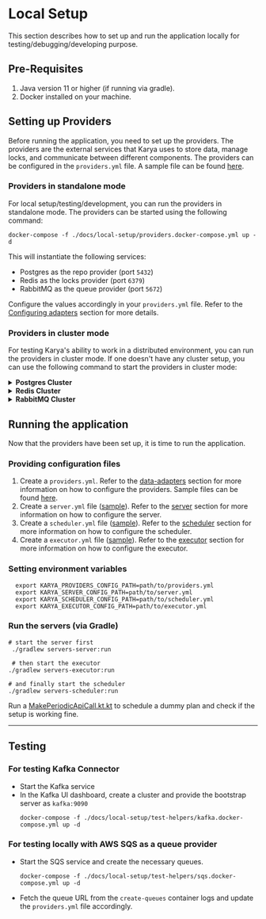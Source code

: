 # Local Setup

This section describes how to set up and run the application locally for testing/debugging/developing purpose.

## Pre-Requisites

1. Java version 11 or higher (if running via gradle).
2. Docker installed on your machine.

## Setting up Providers

Before running the application, you need to set up the providers. The providers are the external services that Karya uses to store data, manage locks, and communicate between different components. The providers can be configured in the `providers.yml` file. A sample file can be found [here](../../configs/providers/psql-redis-rabbitmq.providers.yml).

### Providers in standalone mode

For local setup/testing/development, you can run the providers in standalone mode. The providers can be started using the following command:

```shell
docker-compose -f ./docs/local-setup/providers.docker-compose.yml up -d
```

This will instantiate the following services:
- Postgres as the repo provider (port `5432`)
- Redis as the locks provider (port `6379`)
- RabbitMQ as the queue provider (port `5672`)

Configure the values accordingly in your `providers.yml` file. Refer to the [Configuring adapters](./DATA_ADAPTERS.md#how-to-configure-adapters) section for more details.

### Providers in cluster mode

For testing Karya's ability to work in a distributed environment, you can run the providers in cluster mode. If one doesn't have any cluster setup, you can use the following command to start the providers in cluster mode:

<details>
<summary><strong>Postgres Cluster</strong></summary>

- This will set up a postgres cluster (1 Master, 1 Slave)
- Master runs on port `5432` and Slave runs on port `5433`

```shell
docker-compose -f ./docs/local-setup/cluster/postgres.docker-compose.yml up -d
```

</details>

<details>
<summary><strong>Redis Cluster</strong></summary>

- This will setup 3 redis instances.
- Replication has been purposely disabled for simplicity.
- All 3 run on different ports `7000`, `7001`, `7002`

1. Get the Local IP address of your machine and set it as environment variable.

    ```shell
   # For linux/mac users
    ifconfig | grep "inet "
   
   # For windows users:
   ipconfig | findstr "IPv4"
   ```
   
   ```
    # set it as environment variable
    export LOCAL_IP=192.168.0.111
    ```

2. Spin up the redis nodes:
    ```shell
    docker-compose -f ./docs/local-setup/cluster/redis.docker-compose.yml up -d
    ```
3. Create the redis cluster:
    ```shell
    zsh ./docs/local-setup/cluster/redis/create-cluster.sh
    ```

</details>

<details>
<summary><strong>RabbitMQ Cluster</strong></summary>

- This will setup a RabbitMQ cluster with 3 nodes.
- All 3 run on different ports `5672`, `5673`, `5674`

```shell
docker-compose -f ./docs/local-setup/cluster/rabbitmq.docker-compose.yml up -d
```

</details>

## Running the application

Now that the providers have been set up, it is time to run the application.

### Providing configuration files

1. Create a `providers.yml`. Refer to the [data-adapters](./DATA_ADAPTERS.md) section for more information on how to configure the providers. Sample files can be found [here](../../configs/README.md#providers).
2. Create a `server.yml` file ([sample](../../configs/server.yml)). Refer to the [server](./COMPONENTS.md/#server) section for more information on how to configure the server.
3. Create a `scheduler.yml` file ([sample](../../configs/scheduler.yml)). Refer to the [scheduler](./COMPONENTS.md/#scheduler) section for more information on how to configure the scheduler.
4. Create a `executor.yml` file ([sample](../../configs/executor.yml)). Refer to the [executor](./COMPONENTS.md/#executor) section for more information on how to configure the executor.

### Setting environment variables

```shell
  export KARYA_PROVIDERS_CONFIG_PATH=path/to/providers.yml
  export KARYA_SERVER_CONFIG_PATH=path/to/server.yml
  export KARYA_SCHEDULER_CONFIG_PATH=path/to/scheduler.yml
  export KARYA_EXECUTOR_CONFIG_PATH=path/to/executor.yml
```

### Run the servers (via Gradle)

```shell
# start the server first
 ./gradlew servers-server:run
 
 # then start the executor
./gradlew servers-executor:run

# and finally start the scheduler
./gradlew servers-scheduler:run
```

Run a [MakePeriodicApiCall.kt.kt](../docs/samples/src/main/kotlin/karya/docs/samples/MakePeriodicApiCall.kt) to schedule a dummy plan and check if the setup is working fine.

---

## Testing

### For testing Kafka Connector

- Start the Kafka service
- In the Kafka UI dashboard, create a cluster and provide the bootstrap server as `kafka:9090`
  ```shell
  docker-compose -f ./docs/local-setup/test-helpers/kafka.docker-compose.yml up -d
  ```

### For testing locally with AWS SQS as a queue provider

- Start the SQS service and create the necessary queues.
    ```shell
    docker-compose -f ./docs/local-setup/test-helpers/sqs.docker-compose.yml up -d
    ```
- Fetch the queue URL from the `create-queues` container logs and update the `providers.yml` file accordingly.
